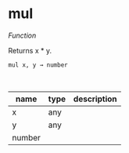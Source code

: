 # mul

_Function_

Returns x * y.

<pre><code>mul x, y &rarr; number</code></pre>
<br>

| name | type | description |
|------|------|-------------|
|x|any||
|y|any||
|number|||


